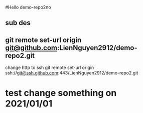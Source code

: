 #Hello demo-repo2no
## sub des
## git remote set-url origin git@github.com:LienNguyen2912/demo-repo2.git
change http to ssh
git remote set-url origin ssh://git@ssh.github.com:443/LienNguyen2912/demo-repo2.git
# test change something on 2021/01/01
